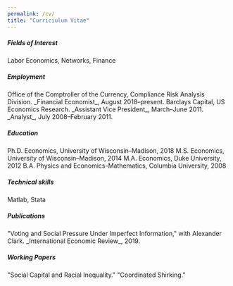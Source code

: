 ```yaml
---
permalink: /cv/
title: "Curriciulum Vitae"
---
```

<h5>Fields of Interest</h5>
Labor Economics, Networks, Finance

<h5>Employment</h5>
Office of the Comptroller of the Currency, Compliance Risk Analysis Division.  
   _Financial Economist_, August 2018–present.  
Barclays Capital, US Economics Research.  
   _Assistant Vice President_, March–June 2011.  
   _Analyst_, July 2008–February 2011.  

<h5>Education</h5>
Ph.D. Economics, University of Wisconsin–Madison, 2018  
M.S. Economics, University of Wisconsin–Madison, 2014  
M.A. Economics, Duke University, 2012  
B.A. Physics and Economics-Mathematics, Columbia University, 2008  

<h5>Technical skills</h5>
Matlab, Stata

<h5>Publications</h5>
"Voting and Social Pressure Under Imperfect Information," with Alexander Clark.  
   _International Economic Review_, 2019.

<h5>Working Papers</h5>
"Social Capital and Racial Inequality."  
"Coordinated Shirking."



